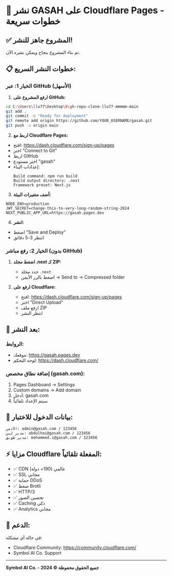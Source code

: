 # 🚀 نشر GASAH على Cloudflare Pages - خطوات سريعة

## ✅ المشروع جاهز للنشر!

تم بناء المشروع بنجاح ويمكن نشره الآن.

## 📋 خطوات النشر السريع:

### الخيار 1: عبر GitHub (الأسهل)

1. **ارفع المشروع على GitHub:**
```bash
cd C:\Users\llu77\Desktop\b\gh-repo-clone-llu77-mmmmm-main
git add .
git commit -m "Ready for deployment"
git remote add origin https://github.com/YOUR_USERNAME/gasah.git
git push -u origin main
```

2. **اربط مع Cloudflare Pages:**
- افتح: https://dash.cloudflare.com/sign-up/pages
- اختر "Connect to Git"
- اربط GitHub
- اختر مستودع "gasah"
- إعدادات البناء:
  ```
  Build command: npm run build
  Build output directory: .next
  Framework preset: Next.js
  ```

3. **أضف متغيرات البيئة:**
```
NODE_ENV=production
JWT_SECRET=change-this-to-very-long-random-string-2024
NEXT_PUBLIC_APP_URL=https://gasah.pages.dev
```

4. **انشر:**
- اضغط "Save and Deploy"
- انتظر 3-5 دقائق

### الخيار 2: رفع مباشر (بدون GitHub)

1. **اضغط مجلد .next كـ ZIP:**
   - حدد مجلد `.next`
   - اضغط بالزر الأيمن → Send to → Compressed folder

2. **ارفع على Cloudflare:**
   - افتح: https://dash.cloudflare.com/sign-up/pages
   - اختر "Direct Upload"
   - ارفع ملف ZIP
   - انتظر النشر

## 🔗 بعد النشر:

### الروابط:
- موقعك: https://gasah.pages.dev
- لوحة التحكم: https://dash.cloudflare.com/

### إضافة نطاق مخصص (gasah.com):
1. Pages Dashboard → Settings
2. Custom domains → Add domain
3. أدخل: gasah.com
4. سيتم الإعداد تلقائياً

## 🔐 بيانات الدخول للاختبار:

```
الأدمن: admin@gasah.com / 123456
مدير لبن: abdulhai@gasah.com / 123456
مدير طويق: mohammed.i@gasah.com / 123456
```

## ⚡ مزايا Cloudflare المفعلة تلقائياً:

- ✅ CDN عالمي (190+ دولة)
- ✅ SSL مجاني
- ✅ حماية DDoS
- ✅ ضغط Brotli
- ✅ HTTP/3
- ✅ تحسين الصور
- ✅ Caching ذكي
- ✅ Analytics مجاني

## 📱 الدعم:

في حالة أي مشكلة:
- Cloudflare Community: https://community.cloudflare.com/
- Symbol AI Co. Support

---
**Symbol AI Co. - جميع الحقوق محفوظة © 2024**